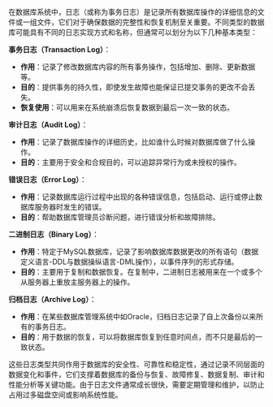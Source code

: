 在数据库系统中，日志（或称为事务日志）是记录所有数据库操作的详细信息的文件或一组文件，它们对于确保数据的完整性和恢复机制至关重要。不同类型的数据库可能具有不同的日志实现方式和名称，但通常可以划分为以下几种基本类型：

**事务日志（Transaction Log）**：

- **作用**：记录了修改数据库内容的所有事务操作，包括增加、删除、更新数据等。
- **目的**：提供事务的持久性，即使发生故障也能保证已提交事务的更改不会丢失。
- **恢复使用**：可以用来在系统崩溃后恢复数据到最后一次一致的状态。

**审计日志（Audit Log）**：

- **作用**：记录了数据库操作的详细历史，比如谁什么时候对数据库做了什么操作。
- **目的**：主要用于安全和合规目的，可以追踪异常行为或未授权的操作。

**错误日志（Error Log）**：

- **作用**：记录数据库运行过程中出现的各种错误信息，包括启动、运行或停止数据库服务器时发生的错误。
- **目的**：帮助数据库管理员诊断问题，进行错误分析和故障排除。

**二进制日志（Binary Log）**：

- **作用**：特定于MySQL数据库，记录了影响数据库数据更改的所有语句（数据定义语言-DDL与数据操纵语言-DML操作），以事件序列的形式存储。
- **目的**：主要用于复制和数据恢复。在复制中，二进制日志被用来在一个或多个从服务器上重放主服务器上的操作。

**归档日志（Archive Log）**：

- **作用**：在某些数据库管理系统中如Oracle，归档日志记录了自上次备份以来所有的事务日志。
- **目的**：用于数据的恢复，可以将数据库恢复到任意时间点，而不只是最后的一致状态。

这些日志类型共同作用于数据库的安全性、可靠性和稳定性，通过记录不同层面的数据变化和事件，它们支撑着数据库的备份与恢复、故障修复、数据复制、审计和性能分析等关键功能。由于日志文件通常成长很快，需要定期管理和维护，以防止占用过多磁盘空间或影响系统性能。